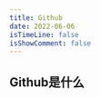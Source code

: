 ```yaml
---
title: Github
date: 2022-06-06
isTimeLine: false
isShowComment: false
---
```


## Github是什么


